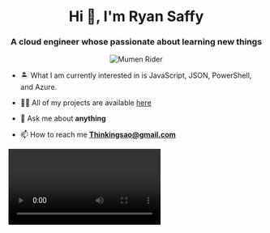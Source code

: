 <h1 align="center">Hi 👋, I'm Ryan Saffy </h1>
<h3 align="center">A cloud engineer whose passionate about learning new things  </h3>

<p align="center">
  <img src="https://64.media.tumblr.com/e6a4c06b5b9cd713aaa12f282327c8c8/tumblr_inline_o042h0scQs1tdlg53_500.gif" alt="Mumen Rider"/>
</p>
<p align="left">
  
- 🏝 What I am currently interested in is JavaScript, JSON, PowerShell, and Azure.

- 👨‍💻 All of my projects are available  [here](https://github.com/ryansaffy?tab=repositories)

- 💬 Ask me about **anything**

- 📫 How to reach me **Thinkingsao@gmail.com**


<p align="center">

</p>


<div></div>



<div>
 <video class="center" align="center" src="https://user-images.githubusercontent.com/103610781/163502613-c2d94f5c-0f41-4f28-af1f-ae327d8eb00a.mp4">⁪</video>
</div>

